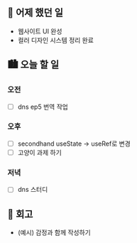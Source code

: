 ## 🌃 어제 했던 일

- 웹사이트 UI 완성
- 컬러 디자인 시스템 정리 완료

## 🏙️ 오늘 할 일

### 오전

- [ ] dns ep5 번역 작업

### 오후

- [ ] secondhand useState -> useRef로 변경
- [ ] 고양이 과제 하기

### 저녁

- [ ] dns 스터디

## 🌆 회고
- (예시) 감정과 함께 작성하기